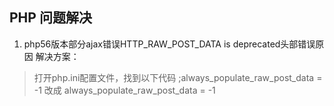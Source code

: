 PHP 问题解决
---
1. php56版本部分ajax错误HTTP_RAW_POST_DATA is deprecated头部错误原因
解决方案：

> 打开php.ini配置文件，找到以下代码
> ;always_populate_raw_post_data = -1
> 改成
> always_populate_raw_post_data = -1